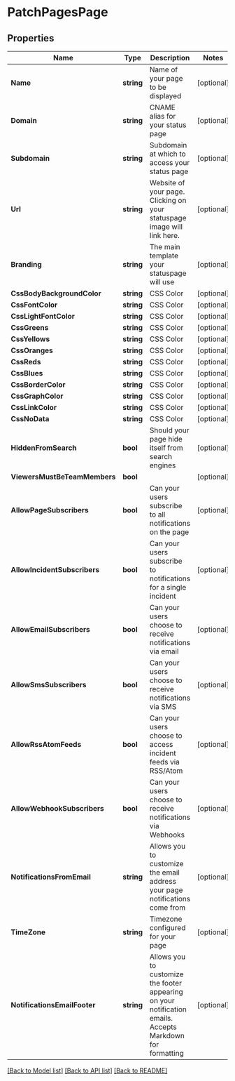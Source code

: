 # PatchPagesPage

## Properties
Name | Type | Description | Notes
------------ | ------------- | ------------- | -------------
**Name** | **string** | Name of your page to be displayed | [optional] 
**Domain** | **string** | CNAME alias for your status page | [optional] 
**Subdomain** | **string** | Subdomain at which to access your status page | [optional] 
**Url** | **string** | Website of your page.  Clicking on your statuspage image will link here. | [optional] 
**Branding** | **string** | The main template your statuspage will use | [optional] 
**CssBodyBackgroundColor** | **string** | CSS Color | [optional] 
**CssFontColor** | **string** | CSS Color | [optional] 
**CssLightFontColor** | **string** | CSS Color | [optional] 
**CssGreens** | **string** | CSS Color | [optional] 
**CssYellows** | **string** | CSS Color | [optional] 
**CssOranges** | **string** | CSS Color | [optional] 
**CssReds** | **string** | CSS Color | [optional] 
**CssBlues** | **string** | CSS Color | [optional] 
**CssBorderColor** | **string** | CSS Color | [optional] 
**CssGraphColor** | **string** | CSS Color | [optional] 
**CssLinkColor** | **string** | CSS Color | [optional] 
**CssNoData** | **string** | CSS Color | [optional] 
**HiddenFromSearch** | **bool** | Should your page hide itself from search engines | [optional] 
**ViewersMustBeTeamMembers** | **bool** |  | [optional] 
**AllowPageSubscribers** | **bool** | Can your users subscribe to all notifications on the page | [optional] 
**AllowIncidentSubscribers** | **bool** | Can your users subscribe to notifications for a single incident | [optional] 
**AllowEmailSubscribers** | **bool** | Can your users choose to receive notifications via email | [optional] 
**AllowSmsSubscribers** | **bool** | Can your users choose to receive notifications via SMS | [optional] 
**AllowRssAtomFeeds** | **bool** | Can your users choose to access incident feeds via RSS/Atom | [optional] 
**AllowWebhookSubscribers** | **bool** | Can your users choose to receive notifications via Webhooks | [optional] 
**NotificationsFromEmail** | **string** | Allows you to customize the email address your page notifications come from | [optional] 
**TimeZone** | **string** | Timezone configured for your page | [optional] 
**NotificationsEmailFooter** | **string** | Allows you to customize the footer appearing on your notification emails.  Accepts Markdown for formatting | [optional] 

[[Back to Model list]](../README.md#documentation-for-models) [[Back to API list]](../README.md#documentation-for-api-endpoints) [[Back to README]](../README.md)


